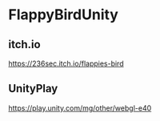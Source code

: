 ﻿# FlappyBirdUnity

## itch.io
https://236sec.itch.io/flappies-bird

## UnityPlay
https://play.unity.com/mg/other/webgl-e40
